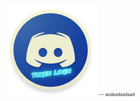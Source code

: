 <img src="https://raw.githubusercontent.com/CoSeR-Source/DC-Token-Login/master/Resources/DC%20Token%20Login.png" height=300 alt=""> 
---
asdasdasdsad
